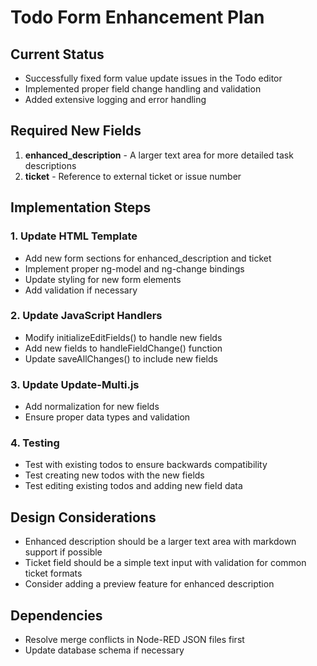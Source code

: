 # Todo Form Enhancement Plan

## Current Status
- Successfully fixed form value update issues in the Todo editor
- Implemented proper field change handling and validation
- Added extensive logging and error handling

## Required New Fields
1. **enhanced_description** - A larger text area for more detailed task descriptions
2. **ticket** - Reference to external ticket or issue number

## Implementation Steps

### 1. Update HTML Template
- Add new form sections for enhanced_description and ticket
- Implement proper ng-model and ng-change bindings
- Update styling for new form elements
- Add validation if necessary

### 2. Update JavaScript Handlers
- Modify initializeEditFields() to handle new fields
- Add new fields to handleFieldChange() function
- Update saveAllChanges() to include new fields

### 3. Update Update-Multi.js
- Add normalization for new fields
- Ensure proper data types and validation

### 4. Testing
- Test with existing todos to ensure backwards compatibility
- Test creating new todos with the new fields
- Test editing existing todos and adding new field data

## Design Considerations
- Enhanced description should be a larger text area with markdown support if possible
- Ticket field should be a simple text input with validation for common ticket formats
- Consider adding a preview feature for enhanced description

## Dependencies
- Resolve merge conflicts in Node-RED JSON files first
- Update database schema if necessary
